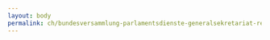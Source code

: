 ```yaml
---
layout: body
permalink: ch/bundesversammlung-parlamentsdienste-generalsekretariat-ressourcen-sicherheit-und-logistik-dienst-sicherheit-und-infrastruktur/
---
```


